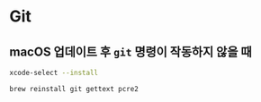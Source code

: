 # Git

## macOS 업데이트 후 `git` 명령이 작동하지 않을 때

```bash
xcode-select --install

brew reinstall git gettext pcre2
```
